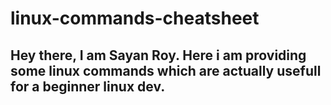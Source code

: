 # linux-commands-cheatsheet

Hey there, I am Sayan Roy. Here i am providing some linux commands which are actually usefull for a beginner linux dev.
----
